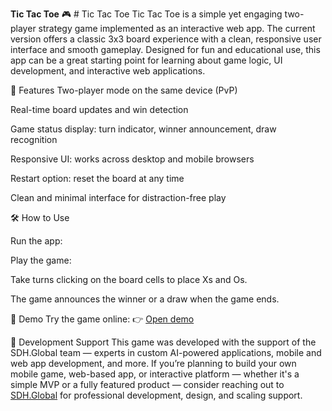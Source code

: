 **Tic Tac Toe**
🎮 # Tic Tac Toe
Tic Tac Toe is a simple yet engaging two-player strategy game implemented as an interactive web app. The current version offers a classic 3x3 board experience with a clean, responsive user interface and smooth gameplay. Designed for fun and educational use, this app can be a great starting point for learning about game logic, UI development, and interactive web applications.

🧠 Features
Two-player mode on the same device (PvP)


Real-time board updates and win detection


Game status display: turn indicator, winner announcement, draw recognition


Responsive UI: works across desktop and mobile browsers


Restart option: reset the board at any time


Clean and minimal interface for distraction-free play



🛠️ How to Use

Run the app:


Play the game:


Take turns clicking on the board cells to place Xs and Os.


The game announces the winner or a draw when the game ends.


🧪 Demo
Try the game online:
 👉 [Open demo](https://qristsargsyan.github.io/Tik-Tak-Toe/) 


🤝 Development Support
This game was developed with the support of the SDH.Global team — experts in custom AI-powered applications, mobile and web app development, and more.
If you’re planning to build your own mobile game, web-based app, or interactive platform — whether it's a simple MVP or a fully featured product — consider reaching out to [SDH.Global](https://sdh.global/) for professional development, design, and scaling support.
